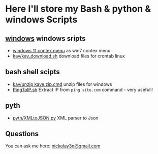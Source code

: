 # Here I'll store my Bash & python & windows Scripts

## [windows](https://github.com/nickolay3n/scripts/tree/main/windows/) windows sripts

+ [windows 11 contex menu](https://github.com/nickolay3n/scripts/blob/main/windows/win11/windows%2011%20context%20menu.cmd) as win7 contex menu
+ [kav/kav_download.sh](https://github.com/nickolay3n/scripts/blob/main/kav/kav_download.sh) download files for crontab linux

## bash shell scipts

+ [kav/unzip kave.zip.cmd](https://github.com/nickolay3n/scripts/blob/main/kav/unzip%20kave.zip.cmd) unzip files for windows
+ [PingToIP.sh](https://github.com/nickolay3n/scripts/blob/main/PingToIP.sh) Extract IP from `ping site.com` command - very usefull!

## pyth

+ [pyth/XMLtoJSON.py](https://github.com/nickolay3n/scripts/blob/main/pyth/XMLtoJSON.py) XML parser to Json

## Questions

You can ask me here: nickolay3n@gmail.com
